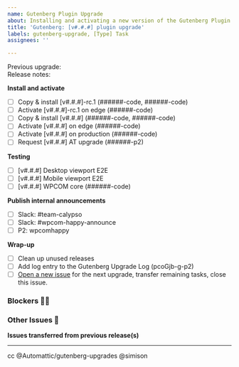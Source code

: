 ```yaml
---
name: Gutenberg Plugin Upgrade
about: Installing and activating a new version of the Gutenberg Plugin
title: 'Gutenberg: [v#.#.#] plugin upgrade'
labels: gutenberg-upgrade, [Type] Task
assignees: ''

---
```


<!--
IMPORTANT: When updating this template, please make sure both copies are kept the same! This ensures our upgrade helper bot is in sync with our manual template.
Github template: https://github.com/Automattic/wp-calypso/blob/trunk/.github/ISSUE_TEMPLATE/gutenberg-plugin-upgrade.md
Gutenberg Upgrade Helper Bot™ template: trunk/bin/gutenberg-plugin-upgrade-tracking-issue-template.md

Thanks for updating Gutenberg! Please be sure to update the title above with the version number you're upgrading. This post will cover all potential RCs and point releases (Example, "Gutenberg: v11.2.x plugin upgrade" would cover everything from 11.2.0-rc.1 to 11.2.1, should those all become available)

- Previous Upgrade issue should be linked using Github issue numbers (for example, #53725)
- Release notes for the version(s) you're implementing should be linked directly to the WordPress/gutenberg repo tag
(for example, linking the text 'v11.0.0-rc.1' to https://github.com/WordPress/gutenberg/releases/tag/v11.0.0-rc.1)
-->
Previous upgrade:  
Release notes:

<!--
As you complete the tasks in this list, please update the relevant lines with diff and other IDs
-->
**Install and activate**
- [ ] Copy & install [v#.#.#]-rc.1 (######-code, ######-code)
- [ ] Activate [v#.#.#]-rc.1 on edge (######-code)
- [ ] Copy & install [v#.#.#] (######-code, ######-code)
- [ ] Activate [v#.#.#] on edge (######-code)
- [ ] Activate [v#.#.#] on production (######-code)
- [ ] Request [v#.#.#] AT upgrade (######-p2)

**Testing**
- [ ] [v#.#.#] Desktop viewport E2E
- [ ] [v#.#.#] Mobile viewport E2E
- [ ] [v#.#.#] WPCOM core (######-code)

**Publish internal announcements**
- [ ] Slack: #team-calypso
- [ ] Slack: #wpcom-happy-announce
- [ ] P2: wpcomhappy

**Wrap-up**
- [ ] Clean up unused releases
- [ ] Add log entry to the Gutenberg Upgrade Log (pcoGjb-g-p2)
- [ ] [Open a new issue](https://github.com/Automattic/wp-calypso/issues/new?assignees=&labels=gutenberg-upgrade%2C+%5BType%5D+Task&template=gutenberg-plugin-upgrade.md&title=Gutenberg%3A+%5Bv%23.%23.%23%5D+plugin+upgrade) for the next upgrade, transfer remaining tasks, close this issue.

 ### Blockers 🤷‍♀️

 ### Other Issues 🐛

 **Issues transferred from previous release(s)**

 ---
 cc @Automattic/gutenberg-upgrades @simison
